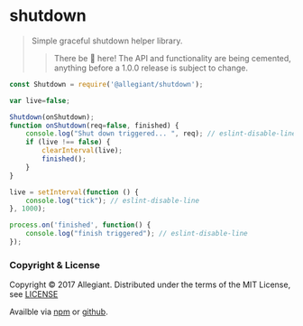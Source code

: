 # shutdown

> Simple graceful shutdown helper library.
>> There be 🐲 here! The API and functionality are being cemented, anything before a 1.0.0 release is subject to change.

```js
const Shutdown = require('@allegiant/shutdown');

var live=false;

Shutdown(onShutdown);
function onShutdown(req=false, finished) {
    console.log("Shut down triggered... ", req); // eslint-disable-line
    if (live !== false) {
        clearInterval(live);
        finished();
    }
}

live = setInterval(function () { 
    console.log("tick"); // eslint-disable-line
}, 1000); 

process.on('finished', function() {
    console.log("finish triggered"); // eslint-disable-line
});
```

### Copyright & License

Copyright &copy; 2017 Allegiant. Distributed under the terms of the MIT License, see [LICENSE](https://github.com/allegiant-js/shutdown/blob/master/LICENSE)

Availble via [npm](https://www.npmjs.com/package/@allegiant/shutdown) or [github](https://github.com/allegiant-js/shutdown).